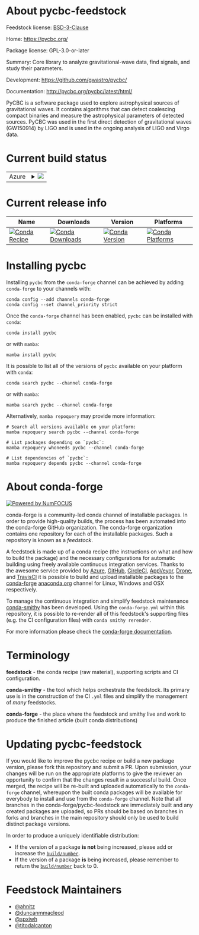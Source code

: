 About pycbc-feedstock
=====================

Feedstock license: [BSD-3-Clause](https://github.com/conda-forge/pycbc-feedstock/blob/main/LICENSE.txt)

Home: https://pycbc.org/

Package license: GPL-3.0-or-later

Summary: Core library to analyze gravitational-wave data, find signals, and study their parameters.

Development: https://github.com/gwastro/pycbc/

Documentation: http://pycbc.org/pycbc/latest/html/

PyCBC is a software package used to explore astrophysical sources
of gravitational waves.
It contains algorithms that can detect coalescing compact binaries
and measure the astrophysical parameters of detected sources.
PyCBC was used in the first direct detection of gravitational
waves (GW150914) by LIGO and is used in the ongoing analysis of
LIGO and Virgo data.


Current build status
====================


<table>
    
  <tr>
    <td>Azure</td>
    <td>
      <details>
        <summary>
          <a href="https://dev.azure.com/conda-forge/feedstock-builds/_build/latest?definitionId=6120&branchName=main">
            <img src="https://dev.azure.com/conda-forge/feedstock-builds/_apis/build/status/pycbc-feedstock?branchName=main">
          </a>
        </summary>
        <table>
          <thead><tr><th>Variant</th><th>Status</th></tr></thead>
          <tbody><tr>
              <td>linux_64_numpy1.22python3.10.____cpython</td>
              <td>
                <a href="https://dev.azure.com/conda-forge/feedstock-builds/_build/latest?definitionId=6120&branchName=main">
                  <img src="https://dev.azure.com/conda-forge/feedstock-builds/_apis/build/status/pycbc-feedstock?branchName=main&jobName=linux&configuration=linux%20linux_64_numpy1.22python3.10.____cpython" alt="variant">
                </a>
              </td>
            </tr><tr>
              <td>linux_64_numpy1.22python3.8.____cpython</td>
              <td>
                <a href="https://dev.azure.com/conda-forge/feedstock-builds/_build/latest?definitionId=6120&branchName=main">
                  <img src="https://dev.azure.com/conda-forge/feedstock-builds/_apis/build/status/pycbc-feedstock?branchName=main&jobName=linux&configuration=linux%20linux_64_numpy1.22python3.8.____cpython" alt="variant">
                </a>
              </td>
            </tr><tr>
              <td>linux_64_numpy1.22python3.9.____cpython</td>
              <td>
                <a href="https://dev.azure.com/conda-forge/feedstock-builds/_build/latest?definitionId=6120&branchName=main">
                  <img src="https://dev.azure.com/conda-forge/feedstock-builds/_apis/build/status/pycbc-feedstock?branchName=main&jobName=linux&configuration=linux%20linux_64_numpy1.22python3.9.____cpython" alt="variant">
                </a>
              </td>
            </tr><tr>
              <td>linux_64_numpy1.23python3.11.____cpython</td>
              <td>
                <a href="https://dev.azure.com/conda-forge/feedstock-builds/_build/latest?definitionId=6120&branchName=main">
                  <img src="https://dev.azure.com/conda-forge/feedstock-builds/_apis/build/status/pycbc-feedstock?branchName=main&jobName=linux&configuration=linux%20linux_64_numpy1.23python3.11.____cpython" alt="variant">
                </a>
              </td>
            </tr><tr>
              <td>linux_64_numpy1.26python3.12.____cpython</td>
              <td>
                <a href="https://dev.azure.com/conda-forge/feedstock-builds/_build/latest?definitionId=6120&branchName=main">
                  <img src="https://dev.azure.com/conda-forge/feedstock-builds/_apis/build/status/pycbc-feedstock?branchName=main&jobName=linux&configuration=linux%20linux_64_numpy1.26python3.12.____cpython" alt="variant">
                </a>
              </td>
            </tr><tr>
              <td>osx_64_numpy1.22python3.10.____cpython</td>
              <td>
                <a href="https://dev.azure.com/conda-forge/feedstock-builds/_build/latest?definitionId=6120&branchName=main">
                  <img src="https://dev.azure.com/conda-forge/feedstock-builds/_apis/build/status/pycbc-feedstock?branchName=main&jobName=osx&configuration=osx%20osx_64_numpy1.22python3.10.____cpython" alt="variant">
                </a>
              </td>
            </tr><tr>
              <td>osx_64_numpy1.22python3.8.____cpython</td>
              <td>
                <a href="https://dev.azure.com/conda-forge/feedstock-builds/_build/latest?definitionId=6120&branchName=main">
                  <img src="https://dev.azure.com/conda-forge/feedstock-builds/_apis/build/status/pycbc-feedstock?branchName=main&jobName=osx&configuration=osx%20osx_64_numpy1.22python3.8.____cpython" alt="variant">
                </a>
              </td>
            </tr><tr>
              <td>osx_64_numpy1.22python3.9.____cpython</td>
              <td>
                <a href="https://dev.azure.com/conda-forge/feedstock-builds/_build/latest?definitionId=6120&branchName=main">
                  <img src="https://dev.azure.com/conda-forge/feedstock-builds/_apis/build/status/pycbc-feedstock?branchName=main&jobName=osx&configuration=osx%20osx_64_numpy1.22python3.9.____cpython" alt="variant">
                </a>
              </td>
            </tr><tr>
              <td>osx_64_numpy1.23python3.11.____cpython</td>
              <td>
                <a href="https://dev.azure.com/conda-forge/feedstock-builds/_build/latest?definitionId=6120&branchName=main">
                  <img src="https://dev.azure.com/conda-forge/feedstock-builds/_apis/build/status/pycbc-feedstock?branchName=main&jobName=osx&configuration=osx%20osx_64_numpy1.23python3.11.____cpython" alt="variant">
                </a>
              </td>
            </tr><tr>
              <td>osx_64_numpy1.26python3.12.____cpython</td>
              <td>
                <a href="https://dev.azure.com/conda-forge/feedstock-builds/_build/latest?definitionId=6120&branchName=main">
                  <img src="https://dev.azure.com/conda-forge/feedstock-builds/_apis/build/status/pycbc-feedstock?branchName=main&jobName=osx&configuration=osx%20osx_64_numpy1.26python3.12.____cpython" alt="variant">
                </a>
              </td>
            </tr><tr>
              <td>osx_arm64_numpy1.22python3.10.____cpython</td>
              <td>
                <a href="https://dev.azure.com/conda-forge/feedstock-builds/_build/latest?definitionId=6120&branchName=main">
                  <img src="https://dev.azure.com/conda-forge/feedstock-builds/_apis/build/status/pycbc-feedstock?branchName=main&jobName=osx&configuration=osx%20osx_arm64_numpy1.22python3.10.____cpython" alt="variant">
                </a>
              </td>
            </tr><tr>
              <td>osx_arm64_numpy1.22python3.8.____cpython</td>
              <td>
                <a href="https://dev.azure.com/conda-forge/feedstock-builds/_build/latest?definitionId=6120&branchName=main">
                  <img src="https://dev.azure.com/conda-forge/feedstock-builds/_apis/build/status/pycbc-feedstock?branchName=main&jobName=osx&configuration=osx%20osx_arm64_numpy1.22python3.8.____cpython" alt="variant">
                </a>
              </td>
            </tr><tr>
              <td>osx_arm64_numpy1.22python3.9.____cpython</td>
              <td>
                <a href="https://dev.azure.com/conda-forge/feedstock-builds/_build/latest?definitionId=6120&branchName=main">
                  <img src="https://dev.azure.com/conda-forge/feedstock-builds/_apis/build/status/pycbc-feedstock?branchName=main&jobName=osx&configuration=osx%20osx_arm64_numpy1.22python3.9.____cpython" alt="variant">
                </a>
              </td>
            </tr><tr>
              <td>osx_arm64_numpy1.23python3.11.____cpython</td>
              <td>
                <a href="https://dev.azure.com/conda-forge/feedstock-builds/_build/latest?definitionId=6120&branchName=main">
                  <img src="https://dev.azure.com/conda-forge/feedstock-builds/_apis/build/status/pycbc-feedstock?branchName=main&jobName=osx&configuration=osx%20osx_arm64_numpy1.23python3.11.____cpython" alt="variant">
                </a>
              </td>
            </tr><tr>
              <td>osx_arm64_numpy1.26python3.12.____cpython</td>
              <td>
                <a href="https://dev.azure.com/conda-forge/feedstock-builds/_build/latest?definitionId=6120&branchName=main">
                  <img src="https://dev.azure.com/conda-forge/feedstock-builds/_apis/build/status/pycbc-feedstock?branchName=main&jobName=osx&configuration=osx%20osx_arm64_numpy1.26python3.12.____cpython" alt="variant">
                </a>
              </td>
            </tr>
          </tbody>
        </table>
      </details>
    </td>
  </tr>
</table>

Current release info
====================

| Name | Downloads | Version | Platforms |
| --- | --- | --- | --- |
| [![Conda Recipe](https://img.shields.io/badge/recipe-pycbc-green.svg)](https://anaconda.org/conda-forge/pycbc) | [![Conda Downloads](https://img.shields.io/conda/dn/conda-forge/pycbc.svg)](https://anaconda.org/conda-forge/pycbc) | [![Conda Version](https://img.shields.io/conda/vn/conda-forge/pycbc.svg)](https://anaconda.org/conda-forge/pycbc) | [![Conda Platforms](https://img.shields.io/conda/pn/conda-forge/pycbc.svg)](https://anaconda.org/conda-forge/pycbc) |

Installing pycbc
================

Installing `pycbc` from the `conda-forge` channel can be achieved by adding `conda-forge` to your channels with:

```
conda config --add channels conda-forge
conda config --set channel_priority strict
```

Once the `conda-forge` channel has been enabled, `pycbc` can be installed with `conda`:

```
conda install pycbc
```

or with `mamba`:

```
mamba install pycbc
```

It is possible to list all of the versions of `pycbc` available on your platform with `conda`:

```
conda search pycbc --channel conda-forge
```

or with `mamba`:

```
mamba search pycbc --channel conda-forge
```

Alternatively, `mamba repoquery` may provide more information:

```
# Search all versions available on your platform:
mamba repoquery search pycbc --channel conda-forge

# List packages depending on `pycbc`:
mamba repoquery whoneeds pycbc --channel conda-forge

# List dependencies of `pycbc`:
mamba repoquery depends pycbc --channel conda-forge
```


About conda-forge
=================

[![Powered by
NumFOCUS](https://img.shields.io/badge/powered%20by-NumFOCUS-orange.svg?style=flat&colorA=E1523D&colorB=007D8A)](https://numfocus.org)

conda-forge is a community-led conda channel of installable packages.
In order to provide high-quality builds, the process has been automated into the
conda-forge GitHub organization. The conda-forge organization contains one repository
for each of the installable packages. Such a repository is known as a *feedstock*.

A feedstock is made up of a conda recipe (the instructions on what and how to build
the package) and the necessary configurations for automatic building using freely
available continuous integration services. Thanks to the awesome service provided by
[Azure](https://azure.microsoft.com/en-us/services/devops/), [GitHub](https://github.com/),
[CircleCI](https://circleci.com/), [AppVeyor](https://www.appveyor.com/),
[Drone](https://cloud.drone.io/welcome), and [TravisCI](https://travis-ci.com/)
it is possible to build and upload installable packages to the
[conda-forge](https://anaconda.org/conda-forge) [anaconda.org](https://anaconda.org/)
channel for Linux, Windows and OSX respectively.

To manage the continuous integration and simplify feedstock maintenance
[conda-smithy](https://github.com/conda-forge/conda-smithy) has been developed.
Using the ``conda-forge.yml`` within this repository, it is possible to re-render all of
this feedstock's supporting files (e.g. the CI configuration files) with ``conda smithy rerender``.

For more information please check the [conda-forge documentation](https://conda-forge.org/docs/).

Terminology
===========

**feedstock** - the conda recipe (raw material), supporting scripts and CI configuration.

**conda-smithy** - the tool which helps orchestrate the feedstock.
                   Its primary use is in the construction of the CI ``.yml`` files
                   and simplify the management of *many* feedstocks.

**conda-forge** - the place where the feedstock and smithy live and work to
                  produce the finished article (built conda distributions)


Updating pycbc-feedstock
========================

If you would like to improve the pycbc recipe or build a new
package version, please fork this repository and submit a PR. Upon submission,
your changes will be run on the appropriate platforms to give the reviewer an
opportunity to confirm that the changes result in a successful build. Once
merged, the recipe will be re-built and uploaded automatically to the
`conda-forge` channel, whereupon the built conda packages will be available for
everybody to install and use from the `conda-forge` channel.
Note that all branches in the conda-forge/pycbc-feedstock are
immediately built and any created packages are uploaded, so PRs should be based
on branches in forks and branches in the main repository should only be used to
build distinct package versions.

In order to produce a uniquely identifiable distribution:
 * If the version of a package **is not** being increased, please add or increase
   the [``build/number``](https://docs.conda.io/projects/conda-build/en/latest/resources/define-metadata.html#build-number-and-string).
 * If the version of a package **is** being increased, please remember to return
   the [``build/number``](https://docs.conda.io/projects/conda-build/en/latest/resources/define-metadata.html#build-number-and-string)
   back to 0.

Feedstock Maintainers
=====================

* [@ahnitz](https://github.com/ahnitz/)
* [@duncanmmacleod](https://github.com/duncanmmacleod/)
* [@spxiwh](https://github.com/spxiwh/)
* [@titodalcanton](https://github.com/titodalcanton/)

